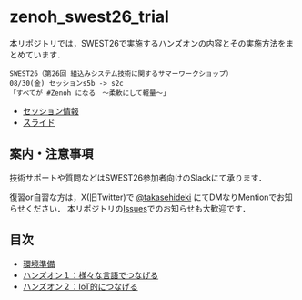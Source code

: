 # zenoh_swest26_trial

本リポジトリでは，SWEST26で実施するハンズオンの内容とその実施方法をまとめています．  
  
```
SWEST26（第26回 組込みシステム技術に関するサマーワークショップ）
08/30(金) セッションs5b -> s2c
「すべてが #Zenoh になる　〜柔軟にして軽量〜」 
```

- [セッション情報](https://swest.toppers.jp/SWEST26/program/#s5b)
- [スライド](https://speakerdeck.com/takasehideki/swest26-20240830-a446f7ba-60a8-4fb5-9df9-21a20afce2bc)

## 案内・注意事項

技術サポートや質問などはSWEST26参加者向けのSlackにて承ります．

復習or自習な方は，X(旧Twitter)で [@takasehideki](https://twitter.com/takasehideki) にてDMなりMentionでお知らせください．
本リポジトリの[Issues](https://github.com/takasehideki/zenoh_swest26_trial/issues)でのお知らせも大歓迎です．

## 目次

- [環境準備](/docs/00preliminary.md)
- [ハンズオン１：様々な言語でつなげる](/docs/1lang.md)
- [ハンズオン２：IoT的につなげる](/docs/2iot.md)
